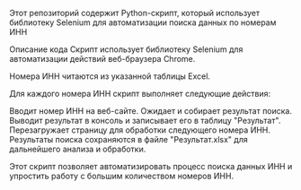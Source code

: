 Этот репозиторий содержит Python-скрипт, который использует библиотеку Selenium для автоматизации поиска данных по номерам ИНН

Описание кода
Скрипт использует библиотеку Selenium для автоматизации действий веб-браузера Chrome.

Номера ИНН читаются из указанной таблицы Excel.

Для каждого номера ИНН скрипт выполняет следующие действия:

Вводит номер ИНН на веб-сайте.
Ожидает и собирает результат поиска.
Выводит результат в консоль и записывает его в таблицу "Результат".
Перезагружает страницу для обработки следующего номера ИНН.
Результаты поиска сохраняются в файле "Результат.xlsx" для дальнейшего анализа и обработки.

Этот скрипт позволяет автоматизировать процесс поиска данных ИНН и упростить работу с большим количеством номеров ИНН.
